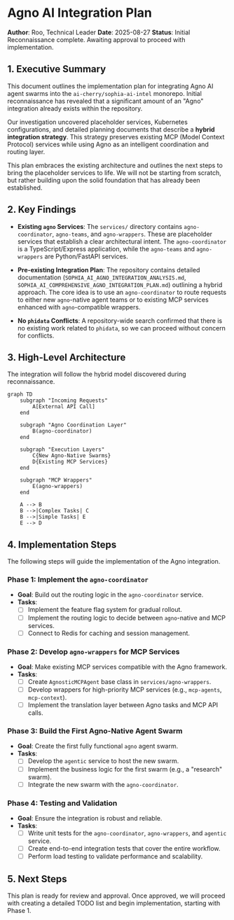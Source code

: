 # Agno AI Integration Plan

**Author**: Roo, Technical Leader
**Date**: 2025-08-27
**Status**: Initial Reconnaissance complete. Awaiting approval to proceed with implementation.

## 1. Executive Summary

This document outlines the implementation plan for integrating Agno AI agent swarms into the `ai-cherry/sophia-ai-intel` monorepo. Initial reconnaissance has revealed that a significant amount of an "Agno" integration already exists within the repository.

Our investigation uncovered placeholder services, Kubernetes configurations, and detailed planning documents that describe a **hybrid integration strategy**. This strategy preserves existing MCP (Model Context Protocol) services while using Agno as an intelligent coordination and routing layer.

This plan embraces the existing architecture and outlines the next steps to bring the placeholder services to life. We will not be starting from scratch, but rather building upon the solid foundation that has already been established.

## 2. Key Findings

- **Existing `agno` Services**: The `services/` directory contains `agno-coordinator`, `agno-teams`, and `agno-wrappers`. These are placeholder services that establish a clear architectural intent. The `agno-coordinator` is a TypeScript/Express application, while the `agno-teams` and `agno-wrappers` are Python/FastAPI services.

- **Pre-existing Integration Plan**: The repository contains detailed documentation (`SOPHIA_AI_AGNO_INTEGRATION_ANALYSIS.md`, `SOPHIA_AI_COMPREHENSIVE_AGNO_INTEGRATION_PLAN.md`) outlining a hybrid approach. The core idea is to use an `agno-coordinator` to route requests to either new `agno`-native agent teams or to existing MCP services enhanced with `agno`-compatible wrappers.

- **No `phidata` Conflicts**: A repository-wide search confirmed that there is no existing work related to `phidata`, so we can proceed without concern for conflicts.

## 3. High-Level Architecture

The integration will follow the hybrid model discovered during reconnaissance.

```mermaid
graph TD
    subgraph "Incoming Requests"
        A[External API Call]
    end

    subgraph "Agno Coordination Layer"
        B(agno-coordinator)
    end

    subgraph "Execution Layers"
        C{New Agno-Native Swarms}
        D{Existing MCP Services}
    end

    subgraph "MCP Wrappers"
        E(agno-wrappers)
    end

    A --> B
    B -->|Complex Tasks| C
    B -->|Simple Tasks| E
    E --> D
```

## 4. Implementation Steps

The following steps will guide the implementation of the Agno integration.

### Phase 1: Implement the `agno-coordinator`

- **Goal**: Build out the routing logic in the `agno-coordinator` service.
- **Tasks**:
    - [ ] Implement the feature flag system for gradual rollout.
    - [ ] Implement the routing logic to decide between `agno`-native and MCP services.
    - [ ] Connect to Redis for caching and session management.

### Phase 2: Develop `agno-wrappers` for MCP Services

- **Goal**: Make existing MCP services compatible with the Agno framework.
- **Tasks**:
    - [ ] Create `AgnosticMCPAgent` base class in `services/agno-wrappers`.
    - [ ] Develop wrappers for high-priority MCP services (e.g., `mcp-agents`, `mcp-context`).
    - [ ] Implement the translation layer between Agno tasks and MCP API calls.

### Phase 3: Build the First Agno-Native Agent Swarm

- **Goal**: Create the first fully functional `agno` agent swarm.
- **Tasks**:
    - [ ] Develop the `agentic` service to host the new swarm.
    - [ ] Implement the business logic for the first swarm (e.g., a "research" swarm).
    - [ ] Integrate the new swarm with the `agno-coordinator`.

### Phase 4: Testing and Validation

- **Goal**: Ensure the integration is robust and reliable.
- **Tasks**:
    - [ ] Write unit tests for the `agno-coordinator`, `agno-wrappers`, and `agentic` service.
    - [ ] Create end-to-end integration tests that cover the entire workflow.
    - [ ] Perform load testing to validate performance and scalability.

## 5. Next Steps

This plan is ready for review and approval. Once approved, we will proceed with creating a detailed TODO list and begin implementation, starting with Phase 1.